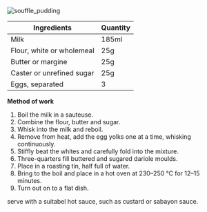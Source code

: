 ![souffle_pudding](resource:assets/images/hot_cold_desserts/souffle_pudding.png)

|Ingredients|Quantity|
|----------|--------|
|Milk|185ml|
|Flour, white or wholemeal|25g|
|Butter or margine|25g|
|Caster or unrefined sugar|25g|
|Eggs, separated|3|


**Method of work**
1. Boil the milk in a sauteuse.
2. Combine the flour, butter and sugar.
3. Whisk into the milk and reboil.
4. Remove from heat, add the egg yolks one at a time, whisking continuously.
5. Stiffly beat the whites and carefully fold into the mixture.
6. Three-quarters fill buttered and sugared dariole moulds.
7. Place in a roasting tin, half full of water.
8. Bring to the boil and place in a hot oven at 230–250 °C for 12–15 minutes.
9. Turn out on to a flat dish.

serve with a suitabel hot sauce, such as custard or sabayon sauce.